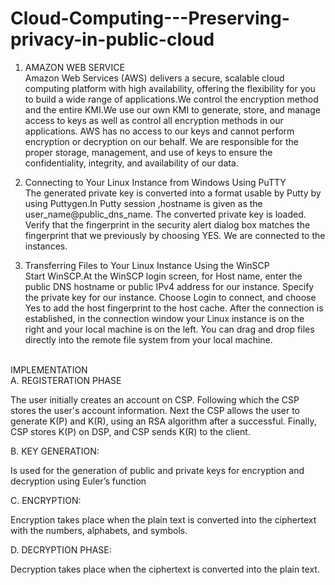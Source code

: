 # Cloud-Computing---Preserving-privacy-in-public-cloud
1) AMAZON WEB SERVICE <br>
            Amazon Web Services (AWS) delivers a secure, scalable cloud computing platform with high availability, offering the flexibility for you to build a wide range of applications.We control the encryption method and the entire KMI.We use our own KMI to generate, store, and manage access to keys as well as control all encryption methods in our applications. AWS has no access to our keys and cannot perform encryption or decryption on our behalf. We are responsible for the proper storage, management, and use of keys to ensure the confidentiality, integrity, and availability of our data.<br>

2) Connecting to Your  Linux  Instance  from  Windows Using PuTTY<br>
The generated private key is converted into a format usable by Putty by using Puttygen.In Putty session ,hostname is given as the user_name@public_dns_name. The converted private key is loaded. Verify that the fingerprint in the security alert dialog box matches the fingerprint that we previously  by choosing YES. We are connected to the instances.<br>

3) Transferring Files to Your Linux Instance Using the WinSCP<br>
Start WinSCP.At the WinSCP login screen, for Host name, enter the public DNS hostname or public IPv4 address for our instance. Specify the private key for our instance. Choose Login to connect, and choose Yes to add the host fingerprint to the host cache. After the connection is established, in the connection window your Linux instance is on the right and your local machine is on the left. You can drag and drop files directly into the remote file system from your local machine.<br>
<br>
IMPLEMENTATION<br>
A.	REGISTERATION PHASE <br>

The user initially creates an account on CSP. Following which the CSP stores the user's account information. Next the  CSP allows the user to generate K(P) and K(R), using an RSA algorithm after a successful. Finally, CSP stores K(P) on DSP, and CSP sends K(R) to the client.<br>

B.	KEY GENERATION:<br>

Is used for the generation of public and private keys for encryption and decryption using Euler’s function<br>

C.	ENCRYPTION:<br>

 Encryption takes place when the plain text is converted into the ciphertext with the numbers, alphabets, and symbols.<br>
 
 D.	DECRYPTION PHASE:<br>

Decryption takes place when the ciphertext is converted into the plain text.<br>


 
 



